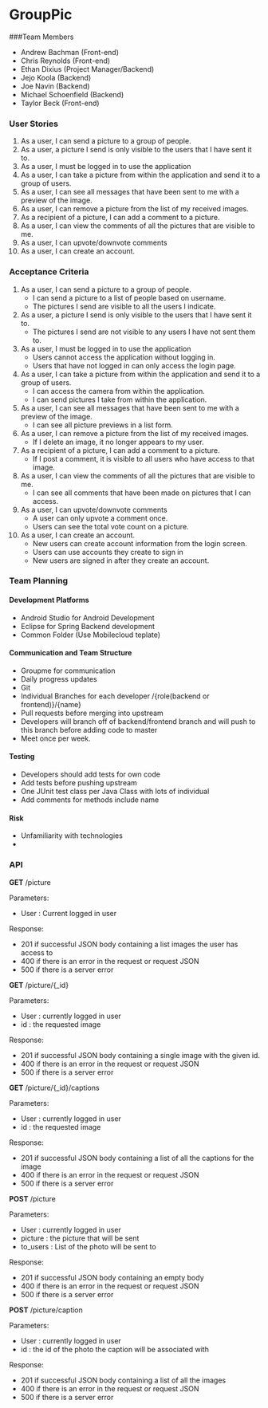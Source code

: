 GroupPic
========

###Team Members
 * Andrew Bachman (Front-end)
 * Chris Reynolds (Front-end)
 * Ethan Dixius (Project Manager/Backend)
 * Jejo Koola (Backend)
 * Joe Navin (Backend)
 * Michael Schoenfield (Backend)
 * Taylor Beck (Front-end)

### User Stories

 1. As a user, I can send a picture to a group of people.
 2. As a user, a picture I send is only visible to the users that I have sent it to.
 3. As a user, I must be logged in to use the application
 4. As a user, I can take a picture from within the application and send it to a group of users.
 5. As a user, I can see all messages that have been sent to me with a preview of the image.
 7. As a user, I can remove a picture from the list of my received images.
 8. As a recipient of a picture, I can add a comment to a picture.
 9. As a user, I can view the comments of all the pictures that are visible to me.
 10. As a user, I can upvote/downvote comments
 11. As a user, I can create an account.

### Acceptance Criteria

 1. As a user, I can send a picture to a group of people.
       - I can send a picture to a list of people based on username.
       - The pictures I send are visible to all the users I indicate.
 2. As a user, a picture I send is only visible to the users that I have sent it to.
       - The pictures I send are not visible to any users I have not sent them to.
 3. As a user, I must be logged in to use the application
       - Users cannot access the application without logging in.
       - Users that have not logged in can only access the login page.
 4. As a user, I can take a picture from within the application and send it to a group of users.
       - I can access the camera from within the application.
       - I can send pictures I take from within the application.
 5. As a user, I can see all messages that have been sent to me with a preview of the image.
       - I can see all picture previews in a list form.
 6. As a user, I can remove a picture from the list of my received images.
       - If I delete an image, it no longer appears to my user.
 6. As a recipient of a picture, I can add a comment to a picture.
       - If I post a comment, it is visible to all users who have access to that image.
 8. As a user, I can view the comments of all the pictures that are visible to me.
       - I can see all comments that have been made on pictures that I can access.
 9. As a user, I can upvote/downvote comments
       - A user can only upvote a comment once.
       - Users can see the total vote count on a picture.
 11. As a user, I can create an account.
       - New users can create account information from the login screen.
       - Users can use accounts they create to sign in
       - New users are signed in after they create an account.

### Team Planning

#### Development Platforms

 * Android Studio for Android Development
 * Eclipse for Spring Backend development
 * Common Folder (Use Mobilecloud teplate)

#### Communication and Team Structure

 * Groupme for communication
 * Daily progress updates
 * Git
  * Individual Branches for each developer /{role(backend or frontend)}/{name}
  * Pull requests before merging into upstream
  * Developers will branch off of backend/frontend branch and will push to this branch before adding code to master
 * Meet once per week.

#### Testing
 * Developers should add tests for own code
 * Add tests before pushing upstream
 * One JUnit test class per Java Class with lots of individual
 * Add comments for methods include name

#### Risk
 * Unfamiliarity with technologies
 *

### API

<strong>GET</strong> /picture

 Parameters:
  * User : Current logged in user

 Response:
  * 201 if successful JSON body containing a list images the user has access to
  * 400 if there is an error in the request or request JSON
  * 500 if there is a server error

<strong>GET</strong> /picture/{_id}

Parameters:
  * User : currently logged in user
  * id : the requested image

Response:
  * 201 if successful JSON body containing a single image with the given id.
  * 400 if there is an error in the request or request JSON
  * 500 if there is a server error

<strong>GET</strong> /picture/{_id}/captions

Parameters:
  * User : currently logged in user
  * id : the requested image

Response:
  * 201 if successful JSON body containing a list of all the captions for the image
  * 400 if there is an error in the request or request JSON
  * 500 if there is a server error

<strong>POST</strong> /picture

Parameters:
  * User : currently logged in user
  * picture : the picture that will be sent
  * to_users : List of the photo will be sent to

Response:
  * 201 if successful JSON body containing an empty body
  * 400 if there is an error in the request or request JSON
  * 500 if there is a server error

<strong>POST</strong> /picture/caption

Parameters:
  * User : currently logged in user
  * id : the id of the photo the caption will be associated with

Response:
  * 201 if successful JSON body containing a list of all the images
  * 400 if there is an error in the request or request JSON
  * 500 if there is a server error
